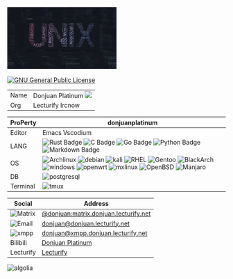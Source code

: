 <img src=https://github.com/donjuanplatinum/donjuanplatinum/blob/main/unix.jpg width="50%">

[![GNU General Public License](https://www.donjuan.lecturify.net:7764/badge/license-GPL%20v2-orange.svg?style=flat-square)](http://www.gnu.org/licenses/gpl-2.0.html)

|            |             |
|--------|---------------|
|Name|Donjuan Platinum <img src=https://github.com/donjuanplatinumdonjuanplatinum/blob/main/profile.png width="30%" >|
|Org|Lecturify Ircnow|


|ProPerty                                        |donjuanplatinum
|----------------------------------------------------|---------------------------------------------------------------
|Editor               |Emacs Vscodium
|LANG           | ![Rust Badge](https://www.donjuan.lecturify.net:7764/badge/-Rust-3776AB?style=flat&logo=Rust&logoColor=black)  ![C Badge](https://www.donjuan.lecturify.net:7764/badge/-C-3776AB?style=flat&logo=C&logoColor=yellow) ![Go Badge](https://www.donjuan.lecturify.net:7764/badge/-Go-3776AB?style=flat&logo=Go&logoColor=) ![Python Badge](https://www.donjuan.lecturify.net:7764/badge/-Python-3776AB?style=flat&logo=Python&logoColor=red) ![Markdown Badge](https://www.donjuan.lecturify.net:7764/badge/-Markdown-3776AB?style=flat&logo=Markdown) 
|OS  | ![Archlinux](https://www.donjuan.lecturify.net:7764/badge/-archlinux-93f6ef?for-the-badge&logo=archlinux) ![debian](https://www.donjuan.lecturify.net:7764/badge/-debian-93f6ef?style=flat&logo=Debian&logoColor=red) ![kali](https://www.donjuan.lecturify.net:7764/badge/-Kali-93f6ef?style=flat&logo=kalilinux&logoColor=red) ![RHEL](https://www.donjuan.lecturify.net:7764/badge/-RHEL-93f6ef?style=flat&logo=Redhat&logoColor=red) ![Gentoo](https://www.donjuan.lecturify.net:7764/badge/-Gentoo-93f6ef?style=flat&logo=Gentoo&logoColor=Pink) ![BlackArch](https://www.donjuan.lecturify.net:7764/badge/-Fedora-93f6ef?style=flat&logo=fedora&logoColor=Pink) ![windows](https://www.donjuan.lecturify.net:7764/badge/-windows-936fef?logo=windows) ![openwrt](https://www.donjuan.lecturify.net:7764/badge/-openwrt-93f1ef?logo=openwrt) ![mxlinux](https://www.donjuan.lecturify.net:7764/badge/-Mxlinux-93f6ef?logo=mxlinux) ![OpenBSD](https://www.donjuan.lecturify.net:7764/badge/-OpenBSD-93f6ef?logo=OpenBSD) ![Manjaro](https://www.donjuan.lecturify.net:7764/badge/-Manjaro-93f6ef?logo=Manjaro)
|DB   | ![postgresql](https://www.donjuan.lecturify.net:7764/badge/-postgresql-93f6ef?style=for-the-badge&logo=Postgresql)
|Terminal|![tmux](https://www.donjuan.lecturify.net:7764/badge/-tmux-123124?logo=tmux) 


|Social                   |Address
|-----------------------|------------------
|![Matrix](https://www.donjuan.lecturify.net:7764/badge/-Matrix-ffffff?style=flat&logo=Matrix&logoColor=blue)|<a href=https://www.donjuan.lecturify.net:8000/#/#git:matrix.donjuan.lecturify.net>@donjuan:matrix.donjuan.lecturify.net</a>
|![Email](https://www.donjuan.lecturify.net:7764/badge/-Email-ffffff?style=flat)|donjuan@donjuan.lecturify.net
|![xmpp](https://www.donjuan.lecturify.net:7764/badge/-XMPP-ffffff?style=flat&logo=XMPP&logoColor=blue)|<a href=https://www.donjuan.lecturify.net:8000/#/#git:matrix.donjuan.lecturify.net>donjuan@xmpp.donjuan.lecturify.net</a>
|Bilibili|<a href=https://space.bilibili.com/494524375>Donjuan Platinum</a>
|Lecturify|<a href=https://www.lecturify.net>Lecturify</a>
![algolia](https://github-profile-trophy.vercel.app/?username=donjuanplatinum&theme=algolia)
